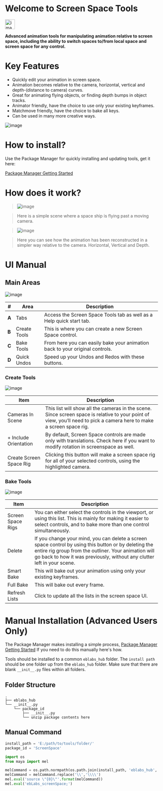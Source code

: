 # Welcome to Screen Space Tools

<img src="https://raw.githubusercontent.com/eblabs/eblabs_community/master/docs/ScreenSpaceTools/data/eblabs_screenSpace.png" alt="image" width="32px" />

**Advanced animation tools for manipulating animation relative to screen space, including the ability to switch spaces to/from local space and screen space for any control.**

# Key Features
* Quickly edit your animation in screen space.
* Animation becomes relative to the camera, horizontal, vertical and depth-(distance to camera) curves.
* Great for animating flying objects, or finding depth bumps in object tracks.
* Animator friendly, have the choice to use only your existing keyframes.
* Matchmove friendly, have the choice to bake all keys.
* Can be used in many more creative ways.

<img src="https://raw.githubusercontent.com/eblabs/eblabs_community/master/docs/ScreenSpaceTools/data/screenSpace_mainUI1.jpg" alt="image"/>

# How to install?
Use the Package Manager for quickly installing and updating tools, get it here:

[Package Manager Getting Started](https://eblabs.com/package-manager-quick-install-beta/)

# How does it work?
> <img src="https://raw.githubusercontent.com/eblabs/eblabs_community/master/docs/ScreenSpaceTools/data/ScreenSpace_Camera.gif" alt="image"/>

>Here is a simple scene where a space ship is flying past a moving camera.

> <img src="https://raw.githubusercontent.com/eblabs/eblabs_community/master/docs/ScreenSpaceTools/data/ScreenSpace_Edit2.gif" alt="image"/>

>Here you can see how the animation has been reconstructed in a simpler way relative to the camera. Horizontal, Vertical and Depth.

# UI Manual

## Main Areas
<img src="https://raw.githubusercontent.com/eblabs/eblabs_community/master/docs/ScreenSpaceTools/data/ScreenSpace_Main_Breakdown.png" alt="image"/>

| # | Area | Description | 
| --- | --- |--- |
| **A** | Tabs | Access the Screen Space Tools tab as well as a Help quick start tab. |
| **B** | Create Tools | This is where you can create a new Screen Space control. |
| **C** | Bake Tools | From here you can easily bake your animation back to your original controls.  |
| **D** | Quick Undos | Speed up your Undos and Redos with these buttons. |

### Create Tools
<img src="https://raw.githubusercontent.com/eblabs/eblabs_community/master/docs/ScreenSpaceTools/data/ScreenSpace_UI_Create.png" alt="image"/>

| Item | Description | 
| --- | --- |
| Cameras In Scene | This list will show all the cameras in the scene. Since screen space is relative to your point of view, you’ll need to pick a camera here to make a screen space rig.  | 
| + Include Orientation  | By default, Screen Space controls are made only with translations. Check here if you want to modify rotation in screenspace as well.  | 
| Create Screen Space Rig | Clicking this button will make a screen space rig for all of your selected controls, using the highlighted camera.  | 

### Bake Tools
<img src="https://raw.githubusercontent.com/eblabs/eblabs_community/master/docs/ScreenSpaceTools/data/ScreenSpace_UI_Bake.png" alt="image"/>

| Item | Description | 
| --- | --- |
| Screen Space Rigs | You can either select the controls in the viewport, or using this list. This is mainly for making it easier to select controls, and to bake more than one control simultaneously.  | 
| Delete | If you change your mind, you can delete a screen space control by using this button or by deleting the entire rig group from the outliner. Your animation will go back to how it was previously, without any clutter left in your scene. |
| Smart Bake | This will bake out your animation using only your existing keyframes.|
| Full Bake | This will bake out every frame. |
| Refresh Lists	 | Click to update all the lists in the screen space UI. |


# Manual Installation (Advanced Users Only)

The Package Manager makes installing a simple process, [Package Manager Getting Started](https://eblabs.com/package-manager-quick-install-beta/)
If you need to do this manually here's how. 

Tools should be installed to a common `eblabs_hub` folder. The `install path` should be one folder up from the `eblabs_hub` folder. Make sure that there are blank `__init__.py` files within all folders.

## Folder Structure
```
.
├── eblabs_hub
└── __init__.py
    └── package_id
        ├── __init__.py
        └── unzip package contents here
```

## Manual Command

```python
install_path = 'E:/path/to/tools/folder/'
package_id = 'ScreenSpace'

import os
from maya import mel

melCommand = os.path.normpath(os.path.join(install_path, 'eblabs_hub', 'ScreenSpace', 'scripts', 'eblabs_screenSpace.mel'))
melCommand = melCommand.replace('\\','\\\\')
mel.eval('source \"{0}\"'.format(melCommand))
mel.eval('ebLabs_screenSpace;')
```



